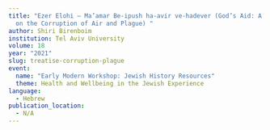 ```yaml
---
title: "Ezer Elohi – Ma’amar Be-ipush ha-avir ve-hadever (God’s Aid: A Treatise
  on the Corruption of Air and Plague) "
author: Shiri Birenboim
institution: Tel Aviv University
volume: 18
year: "2021"
slug: treatise-corruption-plague
event:
  name: "Early Modern Workshop: Jewish History Resources"
  theme: Health and Wellbeing in the Jewish Experience
language:
  - Hebrew
publication_location:
  - N/A
---
```

